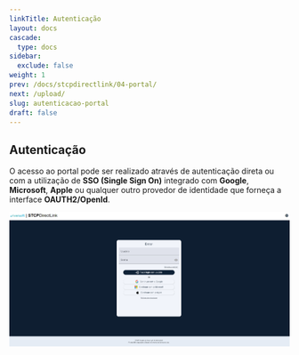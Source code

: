 ```yaml
---
linkTitle: Autenticação
layout: docs
cascade:
  type: docs
sidebar:
  exclude: false
weight: 1
prev: /docs/stcpdirectlink/04-portal/
next: /upload/
slug: autenticacao-portal
draft: false
---
```


## Autenticação

O acesso ao portal pode ser realizado através de autenticação direta ou com a utilização de **SSO (Single Sign On)** integrado com **Google**,  **Microsoft**, **Apple** ou qualquer outro provedor de identidade que forneça a interface **OAUTH2/OpenId**.

![](authentication-dirl.png "Portal de autenticação")

